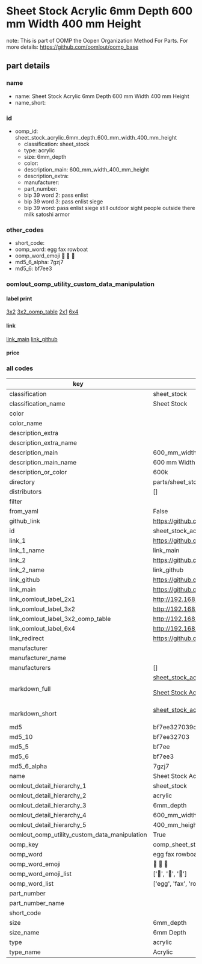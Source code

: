 # Sheet Stock Acrylic 6mm Depth 600 mm Width 400 mm Height  

note: This is part of OOMP the Oopen Organization Method For Parts. For more details: https://github.com/oomlout/oomp_base

##  part details
  







### name
* name: Sheet Stock Acrylic 6mm Depth 600 mm Width 400 mm Height
* name_short: 
### id
* oomp_id: sheet_stock_acrylic_6mm_depth_600_mm_width_400_mm_height
  * classification: sheet_stock
  * type: acrylic
  * size: 6mm_depth
  * color: 
  * description_main: 600_mm_width_400_mm_height
  * description_extra: 
  * manufacturer: 
  * part_number: 
  * bip 39 word 2: pass enlist
  * bip 39 word 3: pass enlist siege
  * bip 39 word: pass enlist siege still outdoor sight people outside there milk satoshi armor

### other_codes
* short_code: 
* oomp_word: egg fax rowboat
* oomp_word_emoji :egg: :fax: :rowboat:
* md5_6_alpha: 7gzj7
* md5_6: bf7ee3






### oomlout_oomp_utility_custom_data_manipulation
#### label print
[3x2](http://192.168.1.245:1112/?label=oomp%207gzj7)
[3x2_oomp_table](http://192.168.1.108:1112/?label=oomp%207gzj7)
[2x1](http://192.168.1.242:1112/?label=oomp%207gzj7)
[6x4](http://192.168.1.55:1112/?label=oomp%207gzj7)    

#### link

[link_main](https://github.com/oomlout/oomlout_oomp_version_1_messy/tree/main/parts/sheet_stock_acrylic_6mm_depth_600_mm_width_400_mm_height) [link_github](https://github.com/oomlout/oomlout_oomp_version_1_messy/tree/main/parts/sheet_stock_acrylic_6mm_depth_600_mm_width_400_mm_height)                             

#### price







### all codes 
| key | value |  
| --- | --- |  
| classification | sheet_stock |  
| classification_name | Sheet Stock |  
| color |  |  
| color_name |  |  
| description_extra |  |  
| description_extra_name |  |  
| description_main | 600_mm_width_400_mm_height |  
| description_main_name | 600 mm Width 400 mm Height |  
| description_or_color | 600k |  
| directory | parts/sheet_stock_acrylic_6mm_depth_600_mm_width_400_mm_height |  
| distributors | [] |  
| filter |  |  
| from_yaml | False |  
| github_link | https://github.com/oomlout/oomlout_oomp_part_src/tree/main/parts/sheet_stock_acrylic_6mm_depth_600_mm_width_400_mm_height |  
| id | sheet_stock_acrylic_6mm_depth_600_mm_width_400_mm_height |  
| link_1 | https://github.com/oomlout/oomlout_oomp_version_1_messy/tree/main/parts/sheet_stock_acrylic_6mm_depth_600_mm_width_400_mm_height |  
| link_1_name | link_main |  
| link_2 | https://github.com/oomlout/oomlout_oomp_version_1_messy/tree/main/parts/sheet_stock_acrylic_6mm_depth_600_mm_width_400_mm_height |  
| link_2_name | link_github |  
| link_github | https://github.com/oomlout/oomlout_oomp_version_1_messy/tree/main/parts/sheet_stock_acrylic_6mm_depth_600_mm_width_400_mm_height |  
| link_main | https://github.com/oomlout/oomlout_oomp_version_1_messy/tree/main/parts/sheet_stock_acrylic_6mm_depth_600_mm_width_400_mm_height |  
| link_oomlout_label_2x1 | http://192.168.1.242:1112/?label=oomp%207gzj7 |  
| link_oomlout_label_3x2 | http://192.168.1.245:1112/?label=oomp%207gzj7 |  
| link_oomlout_label_3x2_oomp_table | http://192.168.1.108:1112/?label=oomp%207gzj7 |  
| link_oomlout_label_6x4 | http://192.168.1.55:1112/?label=oomp%207gzj7 |  
| link_redirect | https://github.com/oomlout/oomlout_oomp_version_1_messy/tree/main/parts/sheet_stock_acrylic_6mm_depth_600_mm_width_400_mm_height |  
| manufacturer |  |  
| manufacturer_name |  |  
| manufacturers | [] |  
| markdown_full | [sheet_stock_acrylic_6mm_depth_600_mm_width_400_mm_height](none)<br>[](none)<br>[Sheet Stock Acrylic 6Mm Depth 600 Mm Width 400 Mm Height](none)<br><br> |  
| markdown_short | [sheet_stock_acrylic_6mm_depth_600_mm_width_400_mm_height](none)<br><br> |  
| md5 | bf7ee327039d945b20ce9d5d9012b505 |  
| md5_10 | bf7ee32703 |  
| md5_5 | bf7ee |  
| md5_6 | bf7ee3 |  
| md5_6_alpha | 7gzj7 |  
| name | Sheet Stock Acrylic 6mm Depth 600 mm Width 400 mm Height |  
| oomlout_detail_hierarchy_1 | sheet_stock |  
| oomlout_detail_hierarchy_2 | acrylic |  
| oomlout_detail_hierarchy_3 | 6mm_depth |  
| oomlout_detail_hierarchy_4 | 600_mm_width |  
| oomlout_detail_hierarchy_5 | 400_mm_height |  
| oomlout_oomp_utility_custom_data_manipulation | True |  
| oomp_key | oomp_sheet_stock_acrylic_6mm_depth_600_mm_width_400_mm_height |  
| oomp_word | egg fax rowboat |  
| oomp_word_emoji | :egg: :fax: :rowboat: |  
| oomp_word_emoji_list | [':egg:', ':fax:', ':rowboat:'] |  
| oomp_word_list | ['egg', 'fax', 'rowboat'] |  
| part_number |  |  
| part_number_name |  |  
| short_code |  |  
| size | 6mm_depth |  
| size_name | 6mm Depth |  
| type | acrylic |  
| type_name | Acrylic |  
